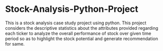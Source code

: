 # Stock-Analysis-Python-Project
This is a stock analysis case study project using python. This project considers the descriptive statistics about the attributes provided regarding each ticker to analyze the overall performance of stock over given time period so as to highlight the stock potential and generate recommendation for same.

